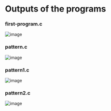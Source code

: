 # Outputs of the programs
### first-program.c
![image](https://github.com/ashutoshh-jhaa/c_language/assets/170351582/3cca4c13-d5d2-49db-9fef-b9b23a2bd136)
### pattern.c
![image](https://github.com/ashutoshh-jhaa/c_language/assets/170351582/55903422-b295-4d83-b7a2-ab1bb85e4a50)
### pattern1.c
![image](https://github.com/ashutoshh-jhaa/c_language/assets/170351582/7b231a18-e6b8-4368-93c5-1c37daffd6c7)
### pattern2.c
![image](https://github.com/ashutoshh-jhaa/c_language/assets/170351582/a87b8a30-8840-4fd3-a179-58ec7b1a98d3)




